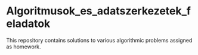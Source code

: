 # Algoritmusok_es_adatszerkezetek_feladatok
This repository contains solutions to various algorithmic problems assigned as homework.
